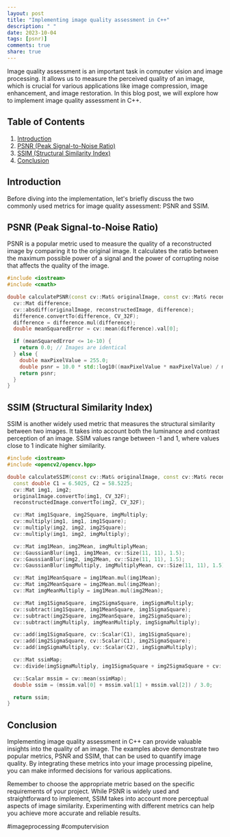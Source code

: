 ```yaml
---
layout: post
title: "Implementing image quality assessment in C++"
description: " "
date: 2023-10-04
tags: [psnr)]
comments: true
share: true
---
```


Image quality assessment is an important task in computer vision and image processing. It allows us to measure the perceived quality of an image, which is crucial for various applications like image compression, image enhancement, and image restoration. In this blog post, we will explore how to implement image quality assessment in C++.

## Table of Contents
1. [Introduction](#introduction)
2. [PSNR (Peak Signal-to-Noise Ratio)](#psnr)
3. [SSIM (Structural Similarity Index)](#ssim)
4. [Conclusion](#conclusion)

## Introduction
Before diving into the implementation, let's briefly discuss the two commonly used metrics for image quality assessment: PSNR and SSIM.

## PSNR (Peak Signal-to-Noise Ratio)
PSNR is a popular metric used to measure the quality of a reconstructed image by comparing it to the original image. It calculates the ratio between the maximum possible power of a signal and the power of corrupting noise that affects the quality of the image.

```cpp
#include <iostream>
#include <cmath>

double calculatePSNR(const cv::Mat& originalImage, const cv::Mat& reconstructedImage) {
  cv::Mat difference;
  cv::absdiff(originalImage, reconstructedImage, difference);
  difference.convertTo(difference, CV_32F);
  difference = difference.mul(difference);
  double meanSquaredError = cv::mean(difference).val[0];

  if (meanSquaredError <= 1e-10) {
    return 0.0; // Images are identical
  } else {
    double maxPixelValue = 255.0;
    double psnr = 10.0 * std::log10((maxPixelValue * maxPixelValue) / meanSquaredError);
    return psnr;
  }
}
```
 
## SSIM (Structural Similarity Index)
SSIM is another widely used metric that measures the structural similarity between two images. It takes into account both the luminance and contrast perception of an image. SSIM values range between -1 and 1, where values close to 1 indicate higher similarity.

```cpp
#include <iostream>
#include <opencv2/opencv.hpp>

double calculateSSIM(const cv::Mat& originalImage, const cv::Mat& reconstructedImage) {
  const double C1 = 6.5025, C2 = 58.5225;
  cv::Mat img1, img2;
  originalImage.convertTo(img1, CV_32F);
  reconstructedImage.convertTo(img2, CV_32F);

  cv::Mat img1Square, img2Square, imgMultiply;
  cv::multiply(img1, img1, img1Square);
  cv::multiply(img2, img2, img2Square);
  cv::multiply(img1, img2, imgMultiply);

  cv::Mat img1Mean, img2Mean, imgMultiplyMean;
  cv::GaussianBlur(img1, img1Mean, cv::Size(11, 11), 1.5);
  cv::GaussianBlur(img2, img2Mean, cv::Size(11, 11), 1.5);
  cv::GaussianBlur(imgMultiply, imgMultiplyMean, cv::Size(11, 11), 1.5);

  cv::Mat img1MeanSquare = img1Mean.mul(img1Mean);
  cv::Mat img2MeanSquare = img2Mean.mul(img2Mean);
  cv::Mat imgMeanMultiply = img1Mean.mul(img2Mean);

  cv::Mat img1SigmaSquare, img2SigmaSquare, imgSigmaMultiply;
  cv::subtract(img1Square, img1MeanSquare, img1SigmaSquare);
  cv::subtract(img2Square, img2MeanSquare, img2SigmaSquare);
  cv::subtract(imgMultiply, imgMeanMultiply, imgSigmaMultiply);

  cv::add(img1SigmaSquare, cv::Scalar(C1), img1SigmaSquare);
  cv::add(img2SigmaSquare, cv::Scalar(C1), img2SigmaSquare);
  cv::add(imgSigmaMultiply, cv::Scalar(C2), imgSigmaMultiply);

  cv::Mat ssimMap;
  cv::divide(imgSigmaMultiply, img1SigmaSquare + img2SigmaSquare + cv::Scalar(C2), ssimMap);

  cv::Scalar mssim = cv::mean(ssimMap);
  double ssim = (mssim.val[0] + mssim.val[1] + mssim.val[2]) / 3.0;

  return ssim;
}
```

## Conclusion
Implementing image quality assessment in C++ can provide valuable insights into the quality of an image. The examples above demonstrate two popular metrics, PSNR and SSIM, that can be used to quantify image quality. By integrating these metrics into your image processing pipeline, you can make informed decisions for various applications.

Remember to choose the appropriate metric based on the specific requirements of your project. While PSNR is widely used and straightforward to implement, SSIM takes into account more perceptual aspects of image similarity. Experimenting with different metrics can help you achieve more accurate and reliable results.

#imageprocessing #computervision